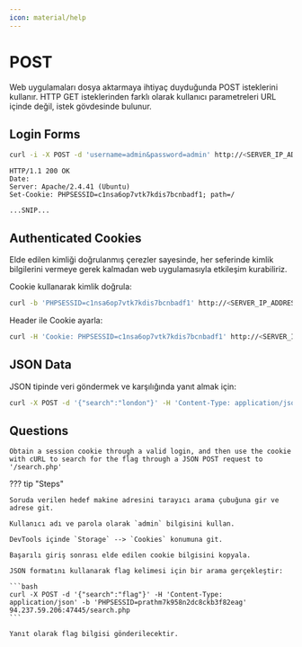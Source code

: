 ```yaml
---
icon: material/help
---
```


# POST

Web uygulamaları dosya aktarmaya ihtiyaç duyduğunda POST isteklerini kullanır. HTTP GET isteklerinden farklı olarak kullanıcı parametreleri URL içinde değil, istek gövdesinde bulunur.

## Login Forms

```bash
curl -i -X POST -d 'username=admin&password=admin' http://<SERVER_IP_ADDRESS>:<PORT>/
```

```text title="Output"
HTTP/1.1 200 OK
Date:
Server: Apache/2.4.41 (Ubuntu)
Set-Cookie: PHPSESSID=c1nsa6op7vtk7kdis7bcnbadf1; path=/

...SNIP...
```

## Authenticated Cookies

Elde edilen kimliği doğrulanmış çerezler sayesinde, her seferinde kimlik bilgilerini vermeye gerek kalmadan web uygulamasıyla etkileşim kurabiliriz.

Cookie kullanarak kimlik doğrula:

```bash
curl -b 'PHPSESSID=c1nsa6op7vtk7kdis7bcnbadf1' http://<SERVER_IP_ADDRESS>:<PORT>/
```

Header ile Cookie ayarla:

```bash
curl -H 'Cookie: PHPSESSID=c1nsa6op7vtk7kdis7bcnbadf1' http://<SERVER_IP_ADDRESS>:<PORT>/
```

## JSON Data

JSON tipinde veri göndermek ve karşılığında yanıt almak için:

```bash
curl -X POST -d '{"search":"london"}' -H 'Content-Type: application/json' -b 'PHPSESSID=c1nsa6op7vtk7kdis7bcnbadf1' http://<SERVER_IP_ADDRESS>:<PORT>/search.php
```

## Questions

```text
Obtain a session cookie through a valid login, and then use the cookie with cURL to search for the flag through a JSON POST request to '/search.php'
```

??? tip "Steps"

    Soruda verilen hedef makine adresini tarayıcı arama çubuğuna gir ve adrese git.

    Kullanıcı adı ve parola olarak `admin` bilgisini kullan.

    DevTools içinde `Storage` --> `Cookies` konumuna git.

    Başarılı giriş sonrası elde edilen cookie bilgisini kopyala.

    JSON formatını kullanarak flag kelimesi için bir arama gerçekleştir:

    ```bash
    curl -X POST -d '{"search":"flag"}' -H 'Content-Type: application/json' -b 'PHPSESSID=prathm7k958n2dc8ckb3f82eag' 94.237.59.206:47445/search.php
    ```

    Yanıt olarak flag bilgisi gönderilecektir.
